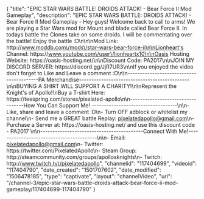 {
    "title": "EPIC STAR WARS BATTLE: DROIDS ATTACK! - Bear Force II Mod Gameplay",
    "description": "EPIC STAR WARS BATTLE: DROIDS ATTACK! - Bear Force II Mod Gameplay - Hey guys! Welcome back to call to arms! We are playing a Star Wars mod for Mount and blade called Bear Force II. In todays battle the Clones take on some droids.  I will be commentating over the battle! Enjoy the battle :D\n\n\nMod Link: http:\/\/www.moddb.com\/mods\/star-wars-bear-force-ii\n\nLionheart's Channel: https:\/\/www.youtube.com\/user\/lionheartx10\n\nOasis Hosting Website: https:\/\/oasis-hosting.net\/\n\nDiscount Code: PA2017\n\nJOIN MY DISCORD SERVER: https:\/\/discord.gg\/JjR7UR3\n\nIf you enjoyed the video don't forget to Like and Leave a comment :D\n\n-----------------------------------------PA Merchandise---------------------------------------------\n\nBUYING A SHIRT WILL SUPPORT A CHARITY!\n\nRepresent the Knight's of Apollo!\nBuy a T-shirt Here: https:\/\/teespring.com\/stores\/pixelated-apollo\n\n----------------------------------How You Can Support Me! -----------------------------------\n\n- Like, share and leave a comment :D\n- Turn OFF adblock or whitelist my channel\n- Send me a GREAT battle Replay: pixelatedapollo@gmail.com\n- Purchase a Server at: https:\/\/oasis-hosting.net\/ and use this discount code - PA2017 \n\n------------------------------------------Connect With Me!-----------------------------------------\n\n- Email: pixelatedapollo@gmail.com\n- Twitter: https:\/\/twitter.com\/PixelatedApollo\n- Steam Group:  http:\/\/steamcommunity.com\/groups\/apollosknights\n- Twitch: http:\/\/www.twitch.tv\/pixelatedapollo",
    "channelid": "117404699",
    "videoid": "117404790",
    "date_created": "1501707602",
    "date_modified": "1506478185",
    "type": "captivate",
    "layout": "channelVideo",
    "url": "\/channel-3\/epic-star-wars-battle-droids-attack-bear-force-ii-mod-gameplay\/117404699-117404790"
}